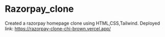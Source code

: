 # Razorpay_clone
Created a razorpay homepage clone using HTML,CSS,Tailwind.
Deployed link:
https://razorpay-clone-chi-brown.vercel.app/
